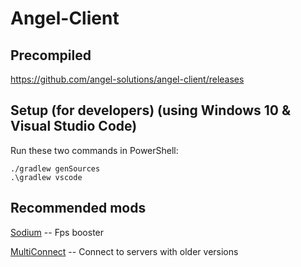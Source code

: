 # Angel-Client

## Precompiled

https://github.com/angel-solutions/angel-client/releases

## Setup (for developers) (using Windows 10 & Visual Studio Code)

Run these two commands in PowerShell:

```
./gradlew genSources
.\gradlew vscode
```

## Recommended mods
[Sodium](https://www.curseforge.com/minecraft/mc-mods/sodium) -- Fps booster

[MultiConnect](https://www.curseforge.com/Minecraft/mc-mods/multiconnect) -- Connect to servers with older versions